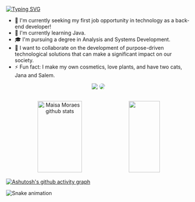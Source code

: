 [![Typing SVG](https://readme-typing-svg.herokuapp.com/?color=e06c75&size=35&center=true&vCenter=true&width=1000&lines=HELLO,+My+name+is+Maisa+Moraes;Be+Welcome!+🙂)](https://git.io/typing-svg)

- 🔭 I'm currently seeking my first job opportunity in technology as a back-end developer!
- 🌱 I'm currently learning Java.
- 🎓 I'm pursuing a degree in Analysis and Systems Development.
- 👯 I want to collaborate on the development of purpose-driven technological solutions that can make a significant impact on our society.
- ⚡ Fun fact: I make my own cosmetics, love plants, and have two cats, Jana and Salem.

<div align="center"> 
  <a href = "mailto:maisa.moraes@outlook.com"> <img src="https://img.shields.io/badge/Microsoft_Outlook-0078D4?style=for-the-badge&logo=microsoft-outlook&logoColor=white"></a>
  <a href="https://www.linkedin.com/in/maisacmoraes/" target="_blank"><img src="https://img.shields.io/badge/-LinkedIn-%230077B5?style=for-the-badge&logo=linkedin&logoColor=white" style="border-radius: 30px" target="_blank"></a> 
</div>

##

<div align="center">  
  <img width="49%" height="195px" src="https://github-readme-stats.vercel.app/api?username=maisacmoraes&show_icons=true&count_private=true&hide_border=true&theme=onedark" alt="Maisa Moraes github stats" /> 
  <img width="41%" height="195px" src="https://github-readme-stats.vercel.app/api/top-langs/?username=maisacmoraes&layout=compact&hide_border=true&&theme=onedark" />
</div>


[![Ashutosh's github activity graph](https://github-readme-activity-graph.vercel.app/graph?username=maisacmoraes&bg_color=282c34&color=e5c07b&line=e06c75&point=98c379&area=true&hide_border=true&title_color=e5c07b)](https://github.com/ashutosh00710/github-readme-activity-graph)

 ![Snake animation](https://github.com/maisacmoraes/maisacmoraes/blob/output/github-contribution-grid-snake.svg)





<!--
**maisacmoraes/maisacmoraes** is a ✨ _special_ ✨ repository because its `README.md` (this file) appears on your GitHub profile.

Here are some ideas to get you started:

- 🔭 I’m currently working on ...
- 🌱 I’m currently learning ...
- 👯 I’m looking to collaborate on ...
- 🤔 I’m looking for help with ...
- 💬 Ask me about ...
- 📫 How to reach me: ...
- 😄 Pronouns: ...
- ⚡ Fun fact: ...
-->
